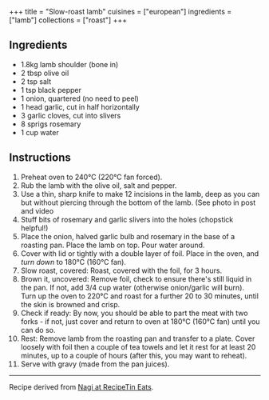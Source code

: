 +++
title = "Slow-roast lamb"
cuisines = ["european"]
ingredients = ["lamb"]
collections = ["roast"]
+++


## Ingredients

- 1.8kg lamb shoulder (bone in)
- 2 tbsp olive oil
- 2 tsp salt
- 1 tsp black pepper
- 1 onion, quartered (no need to peel)
- 1 head garlic, cut in half horizontally
- 3 garlic cloves, cut into slivers
- 8 sprigs rosemary
- 1 cup water

## Instructions

1. Preheat oven to 240°C (220°C fan forced).
2. Rub the lamb with the olive oil, salt and pepper.
3. Use a thin, sharp knife to make 12 incisions in the lamb, deep as you can but without piercing through the bottom of the lamb. (See photo in post and video
4. Stuff bits of rosemary and garlic slivers into the holes (chopstick helpful!)
5. Place the onion, halved garlic bulb and rosemary in the base of a roasting pan. Place the lamb on top. Pour water around.
6. Cover with lid or tightly with a double layer of foil. Place in the oven, and *turn down* to 180°C (160°C fan).
7. Slow roast, covered: Roast, covered with the foil, for 3 hours.
8. Brown it, uncovered: Remove foil, check to ensure there's still liquid in the pan. If not, add 3/4 cup water (otherwise onion/garlic will burn). Turn up the oven to 220°C and roast for a further 20 to 30 minutes, until the skin is browned and crisp.
9. Check if ready: By now, you should be able to part the meat with two forks - if not, just cover and return to oven at 180°C (160°C fan) until you can do so.
10. Rest: Remove lamb from the roasting pan and transfer to a plate. Cover loosely with foil then a couple of tea towels and let it rest for at least 20 minutes, up to a couple of hours (after this, you may want to reheat).
11. Serve with gravy (made from the pan juices).

---

Recipe derived from [Nagi at RecipeTin Eats](https://www.recipetineats.com/slow-roasted-rosemary-garlic-lamb-shoulder/).
